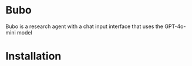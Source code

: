 # Bubo

Bubo is a research agent with a chat input interface that uses the GPT-4o-mini model

# Installation